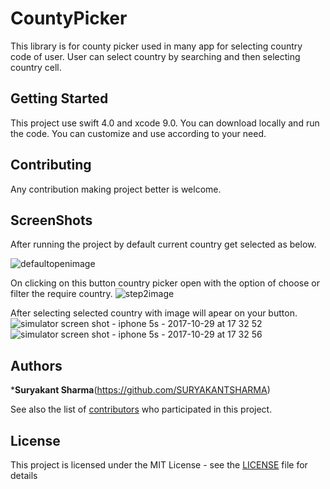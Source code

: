 # CountyPicker

This library is for county picker used in many app for selecting country code of user. User can select country by searching and then selecting country cell.


## Getting Started

This project use swift 4.0 and xcode 9.0. You can download locally and run the code. You can customize and use according to your need. 

## Contributing

Any contribution making project better is welcome.

## ScreenShots
After running the project by default current country get selected as below.

![defaultopenimage](https://user-images.githubusercontent.com/6416095/32143334-fade5698-bc64-11e7-8ced-6cd30987974e.png)



On clicking on this button country picker open with the option of choose or filter the require country.
![step2image](https://user-images.githubusercontent.com/6416095/33226731-3052939a-d149-11e7-85eb-03a808f869bd.png)


After selecting selected country with image will apear on your button.
![simulator screen shot - iphone 5s - 2017-10-29 at 17 32 52](https://user-images.githubusercontent.com/6416095/32143470-debef3f8-bc66-11e7-8460-502e5cff1491.png)
![simulator screen shot - iphone 5s - 2017-10-29 at 17 32 56](https://user-images.githubusercontent.com/6416095/32143474-ed599846-bc66-11e7-8521-8b1bf629b06d.png)


## Authors

***Suryakant Sharma**(https://github.com/SURYAKANTSHARMA)

See also the list of [contributors](https://github.com/SURYAKANTSHARMA/CountyPicker/contributors) who participated in this project.

## License

This project is licensed under the MIT License - see the [LICENSE](LICENSE) file for details



